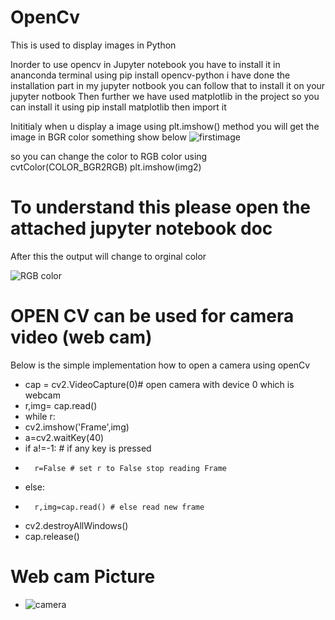 # OpenCv
This is used to display images in Python

Inorder to use opencv in Jupyter notebook you have to install it in ananconda terminal using
pip install opencv-python 
i have done the installation part in my jupyter notbook you can follow that to install it on your jupyter notbook
Then further we have used matplotlib in the project so you can install it using
pip install matplotlib
then import it

Inititialy when u display a image using
plt.imshow() method you will get the image in BGR color something show below
![firstimage](https://user-images.githubusercontent.com/42214175/70439960-20367a80-1ab7-11ea-8e0b-c3371a13a7ec.png)


so you can change the color to RGB color using 
cvtColor(COLOR_BGR2RGB)
plt.imshow(img2)
# To understand this please open the attached jupyter notebook doc     



After this the output will change to orginal color


![RGB color](https://user-images.githubusercontent.com/42214175/70440558-76f08400-1ab8-11ea-88ed-5eb72b6a4a09.png)

# OPEN CV can be used for camera video (web cam)
Below is the simple implementation how to open a camera using openCv
- cap = cv2.VideoCapture(0)# open camera with device 0 which is webcam
- r,img= cap.read()
- while r:
-    cv2.imshow('Frame',img)
 -   a=cv2.waitKey(40)
 -   if a!=-1:  # if any key is pressed
 -       r=False # set r to False stop reading Frame
 -   else:
 -       r,img=cap.read() # else read new frame
- cv2.destroyAllWindows()
- cap.release()
# Web cam Picture
- ![camera](https://user-images.githubusercontent.com/42214175/70441943-537b0880-1abb-11ea-92d4-74cbe88c97de.png)


